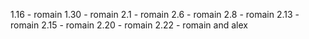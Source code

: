 1.16 - romain
1.30 - romain
2.1 - romain
2.6 - romain
2.8 - romain
2.13 - romain
2.15 - romain
2.20 - romain
2.22 - romain and alex
